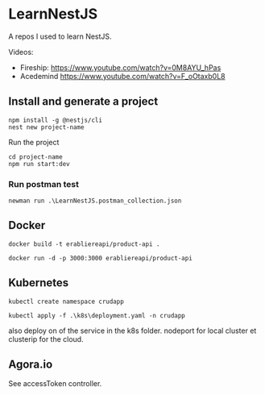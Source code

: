 # LearnNestJS

A repos I used to learn NestJS.

Videos:

- Fireship: https://www.youtube.com/watch?v=0M8AYU_hPas
- Acedemind https://www.youtube.com/watch?v=F_oOtaxb0L8

## Install and generate a project

```
npm install -g @nestjs/cli
nest new project-name
```

Run the project

```
cd project-name
npm run start:dev
```

### Run postman test

```
newman run .\LearnNestJS.postman_collection.json
```

## Docker

```
docker build -t erabliereapi/product-api .
```

```
docker run -d -p 3000:3000 erabliereapi/product-api
```

## Kubernetes

```
kubectl create namespace crudapp
```

```
kubectl apply -f .\k8s\deployment.yaml -n crudapp
```

also deploy on of the service in the k8s folder. nodeport for local cluster et clusterip for the cloud.

## Agora.io

See accessToken controller.